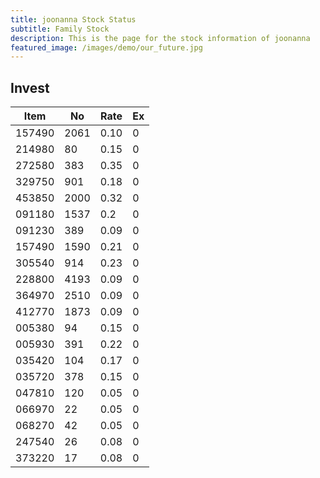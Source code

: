```yaml
---
title: joonanna Stock Status
subtitle: Family Stock 
description: This is the page for the stock information of joonanna
featured_image: /images/demo/our_future.jpg
---
```


## Invest

|  Item  | No | Rate | Ex   |
|--------|----|------|------|
| 157490 |2061| 0.10 |    0 | 
| 214980 | 80 | 0.15 |    0 |
| 272580 | 383| 0.35 |    0 |
| 329750 | 901| 0.18 |    0 |
| 453850 |2000| 0.32 |    0 |
| 091180 |1537| 0.2  |    0 |
| 091230 | 389| 0.09 |    0 | 
| 157490 |1590| 0.21 |    0 | 
| 305540 | 914| 0.23 |    0 | 
| 228800 |4193| 0.09 |    0 |  
| 364970 |2510| 0.09 |    0 |  
| 412770 |1873| 0.09 |    0 | 
| 005380 | 94 | 0.15 |    0 | 
| 005930 | 391| 0.22 |    0 | 
| 035420 | 104| 0.17 |    0 | 
| 035720 | 378| 0.15 |    0 | 
| 047810 | 120| 0.05 |    0 | 
| 066970 | 22 | 0.05 |    0 | 
| 068270 | 42 | 0.05 |    0 | 
| 247540 | 26 | 0.08 |    0 | 
| 373220 | 17 | 0.08 |    0 | 

